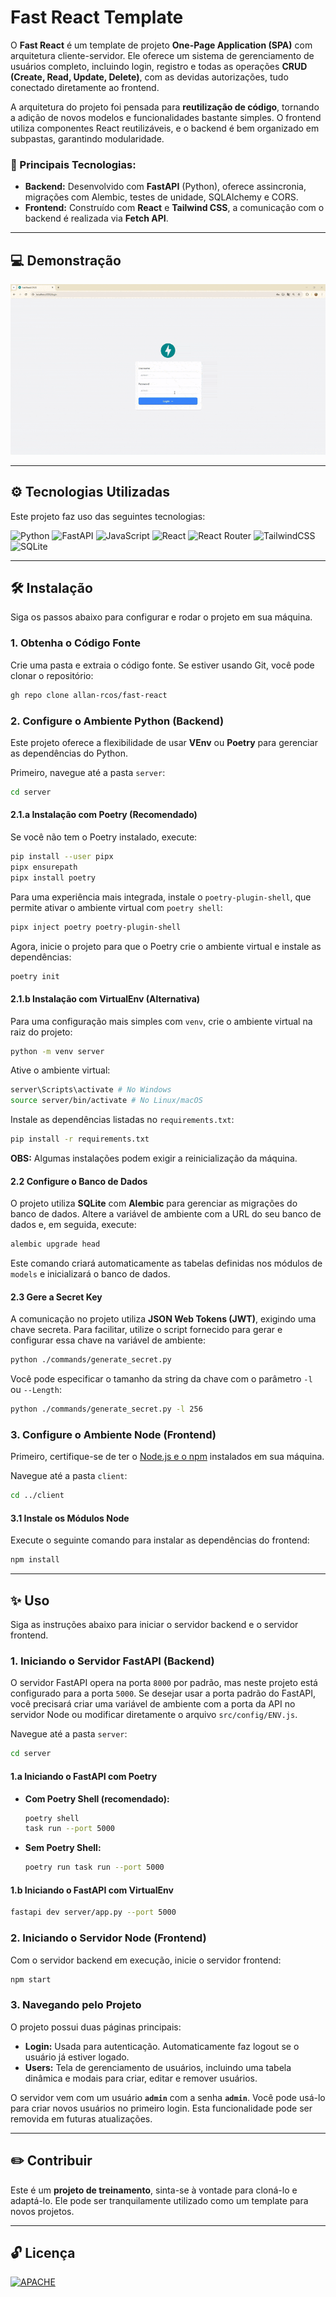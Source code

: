 # Fast React Template

O **Fast React** é um template de projeto **One-Page Application (SPA)** com arquitetura cliente-servidor. Ele oferece um sistema de gerenciamento de usuários completo, incluindo login, registro e todas as operações **CRUD (Create, Read, Update, Delete)**, com as devidas autorizações, tudo conectado diretamente ao frontend.

A arquitetura do projeto foi pensada para **reutilização de código**, tornando a adição de novos modelos e funcionalidades bastante simples. O frontend utiliza componentes React reutilizáveis, e o backend é bem organizado em subpastas, garantindo modularidade.

### 🚀 Principais Tecnologias:

  * **Backend:** Desenvolvido com **FastAPI** (Python), oferece assincronia, migrações com Alembic, testes de unidade, SQLAlchemy e CORS.
  * **Frontend:** Construído com **React** e **Tailwind CSS**, a comunicação com o backend é realizada via **Fetch API**.

-----

## 💻 Demonstração

![Uso do projeto](https://raw.githubusercontent.com/allan-rcos/fast-react/9a9e767646af6dd7208cb4d08eac175525633443/docs/fast-react.gif)

-----

## ⚙️ Tecnologias Utilizadas

Este projeto faz uso das seguintes tecnologias:

![Python](https://img.shields.io/badge/python-3670A0?style=for-the-badge&logo=python&logoColor=ffdd54)
![FastAPI](https://img.shields.io/badge/FastAPI-005571?style=for-the-badge&logo=fastapi)
![JavaScript](https://img.shields.io/badge/javascript-%23323330.svg?style=for-the-badge&logo=javascript&logoColor=%23F7DF1E)
![React](https://img.shields.io/badge/react-%2320232a.svg?style=for-the-badge&logo=react&logoColor=%2361DAFB)
![React Router](https://img.shields.io/badge/React_Router-CA4245?style=for-the-badge&logo=react-router&logoColor=white)
![TailwindCSS](https://img.shields.io/badge/tailwindcss-%2338B2AC.svg?style=for-the-badge&logo=tailwind-css&logoColor=white)
![SQLite](https://img.shields.io/badge/sqlite-%2307405e.svg?style=for-the-badge&logo=sqlite&logoColor=white)

-----

## 🛠️ Instalação

Siga os passos abaixo para configurar e rodar o projeto em sua máquina.

### 1\. Obtenha o Código Fonte

Crie uma pasta e extraia o código fonte. Se estiver usando Git, você pode clonar o repositório:

```bash
gh repo clone allan-rcos/fast-react
```

### 2\. Configure o Ambiente Python (Backend)

Este projeto oferece a flexibilidade de usar **VEnv** ou **Poetry** para gerenciar as dependências do Python.

Primeiro, navegue até a pasta `server`:

```bash
cd server
```

#### 2.1.a Instalação com Poetry (Recomendado)

Se você não tem o Poetry instalado, execute:

```bash
pip install --user pipx
pipx ensurepath
pipx install poetry
```

Para uma experiência mais integrada, instale o `poetry-plugin-shell`, que permite ativar o ambiente virtual com `poetry shell`:

```bash
pipx inject poetry poetry-plugin-shell
```

Agora, inicie o projeto para que o Poetry crie o ambiente virtual e instale as dependências:

```bash
poetry init
```

#### 2.1.b Instalação com VirtualEnv (Alternativa)

Para uma configuração mais simples com `venv`, crie o ambiente virtual na raiz do projeto:

```bash
python -m venv server
```

Ative o ambiente virtual:

```bash
server\Scripts\activate # No Windows
source server/bin/activate # No Linux/macOS
```

Instale as dependências listadas no `requirements.txt`:

```bash
pip install -r requirements.txt
```

**OBS:** Algumas instalações podem exigir a reinicialização da máquina.

#### 2.2 Configure o Banco de Dados

O projeto utiliza **SQLite** com **Alembic** para gerenciar as migrações do banco de dados. Altere a variável de ambiente com a URL do seu banco de dados e, em seguida, execute:

```bash
alembic upgrade head
```

Este comando criará automaticamente as tabelas definidas nos módulos de `models` e inicializará o banco de dados.

#### 2.3 Gere a Secret Key

A comunicação no projeto utiliza **JSON Web Tokens (JWT)**, exigindo uma chave secreta. Para facilitar, utilize o script fornecido para gerar e configurar essa chave na variável de ambiente:

```bash
python ./commands/generate_secret.py
```

Você pode especificar o tamanho da string da chave com o parâmetro `-l` ou `--Length`:

```bash
python ./commands/generate_secret.py -l 256
```

### 3\. Configure o Ambiente Node (Frontend)

Primeiro, certifique-se de ter o [Node.js e o npm](https://nodejs.org/en/download) instalados em sua máquina.

Navegue até a pasta `client`:

```bash
cd ../client
```

#### 3.1 Instale os Módulos Node

Execute o seguinte comando para instalar as dependências do frontend:

```bash
npm install
```

-----

## ✨ Uso

Siga as instruções abaixo para iniciar o servidor backend e o servidor frontend.

### 1\. Iniciando o Servidor FastAPI (Backend)

O servidor FastAPI opera na porta `8000` por padrão, mas neste projeto está configurado para a porta `5000`. Se desejar usar a porta padrão do FastAPI, você precisará criar uma variável de ambiente com a porta da API no servidor Node ou modificar diretamente o arquivo `src/config/ENV.js`.

Navegue até a pasta `server`:

```bash
cd server
```

#### 1.a Iniciando o FastAPI com Poetry

  * **Com Poetry Shell (recomendado):**
    ```bash
    poetry shell
    task run --port 5000
    ```
  * **Sem Poetry Shell:**
    ```bash
    poetry run task run --port 5000
    ```

#### 1.b Iniciando o FastAPI com VirtualEnv

```bash
fastapi dev server/app.py --port 5000
```

### 2\. Iniciando o Servidor Node (Frontend)

Com o servidor backend em execução, inicie o servidor frontend:

```bash
npm start
```

### 3\. Navegando pelo Projeto

O projeto possui duas páginas principais:

  * **Login:** Usada para autenticação. Automaticamente faz logout se o usuário já estiver logado.
  * **Users:** Tela de gerenciamento de usuários, incluindo uma tabela dinâmica e modais para criar, editar e remover usuários.

O servidor vem com um usuário **`admin`** com a senha **`admin`**. Você pode usá-lo para criar novos usuários no primeiro login. Esta funcionalidade pode ser removida em futuras atualizações.

-----

## ✏️ Contribuir

Este é um **projeto de treinamento**, sinta-se à vontade para cloná-lo e adaptá-lo. Ele pode ser tranquilamente utilizado como um template para novos projetos.

-----

## 🔓 Licença
[![APACHE](https://img.shields.io/badge/Apache--2.0-green?style=for-the-badge)](#)
